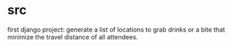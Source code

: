 # src
first django project: generate a list of locations to grab drinks or a bite that minimize the travel distance of all attendees.
